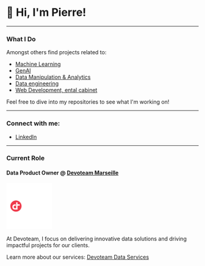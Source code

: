 # 👋 Hi, I'm Pierre!

---

### What I Do
Amongst others find projects related to:
<ul>
  <li><a href="https://github.com/Pierre-mulliez1/Repsol_prediction"> Machine Learning</a></li>
  <li><a href="https://github.com/Pierre-mulliez1/streamlit_audit"> GenAI</a></li>
  <li><a href="https://github.com/Pierre-mulliez1/Spark_spotify_playlists"> Data Manipulation & Analytics</a></li>
  <li><a href="https://github.com/Pierre-mulliez1/Capwater2022"> Data engineering </a></li>
  <li><a href="https://github.com/Pierre-mulliez1/cabinetdentairepontdelarc.github.io"> Web Development, ental cabinet </a></li>
</ul>
Feel free to dive into my repositories to see what I'm working on!

---

### Connect with me:
<ul>
  <li><a href="https://www.linkedin.com/in/pierre-mulliez/" target="_blank"> LinkedIn</a></li>
</ul>

---

### Current Role
<h4>Data Product Owner @ <a href="https://www.devoteam.com/" target="_blank">Devoteam Marseille</a></h4>
<a href="https://www.devoteam.com/" target="_blank"><img src="devoteam_logo.png" alt="Devoteam Logo" width="120"></a>
<p>At Devoteam, I focus on delivering innovative data solutions and driving impactful projects for our clients.</p>
<p>Learn more about our services: <a href="https://www.devoteam.com/services/data/" target="_blank">Devoteam Data Services</a></p>
